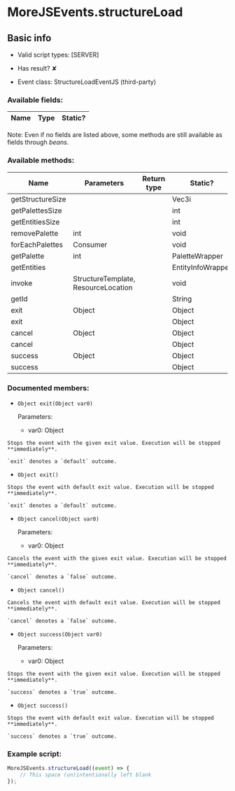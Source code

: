 # MoreJSEvents.structureLoad

## Basic info

- Valid script types: [SERVER]

- Has result? ✘

- Event class: StructureLoadEventJS (third-party)

### Available fields:

| Name | Type | Static? |
| ---- | ---- | ------- |

Note: Even if no fields are listed above, some methods are still available as fields through *beans*.

### Available methods:

| Name | Parameters | Return type | Static? |
| ---- | ---------- | ----------- | ------- |
| getStructureSize |  |  | Vec3i | ✘ |
| getPalettesSize |  |  | int | ✘ |
| getEntitiesSize |  |  | int | ✘ |
| removePalette | int |  | void | ✘ |
| forEachPalettes | Consumer<PaletteWrapper> |  | void | ✘ |
| getPalette | int |  | PaletteWrapper | ✘ |
| getEntities |  |  | EntityInfoWrapper | ✘ |
| invoke | StructureTemplate, ResourceLocation |  | void | ✔ |
| getId |  |  | String | ✘ |
| exit | Object |  | Object | ✘ |
| exit |  |  | Object | ✘ |
| cancel | Object |  | Object | ✘ |
| cancel |  |  | Object | ✘ |
| success | Object |  | Object | ✘ |
| success |  |  | Object | ✘ |


### Documented members:

- `Object exit(Object var0)`

  Parameters:
  - var0: Object

```
Stops the event with the given exit value. Execution will be stopped **immediately**.

`exit` denotes a `default` outcome.
```

- `Object exit()`
```
Stops the event with default exit value. Execution will be stopped **immediately**.

`exit` denotes a `default` outcome.
```

- `Object cancel(Object var0)`

  Parameters:
  - var0: Object

```
Cancels the event with the given exit value. Execution will be stopped **immediately**.

`cancel` denotes a `false` outcome.
```

- `Object cancel()`
```
Cancels the event with default exit value. Execution will be stopped **immediately**.

`cancel` denotes a `false` outcome.
```

- `Object success(Object var0)`

  Parameters:
  - var0: Object

```
Stops the event with the given exit value. Execution will be stopped **immediately**.

`success` denotes a `true` outcome.
```

- `Object success()`
```
Stops the event with default exit value. Execution will be stopped **immediately**.

`success` denotes a `true` outcome.
```



### Example script:

```js
MoreJSEvents.structureLoad((event) => {
	// This space (un)intentionally left blank
});
```

